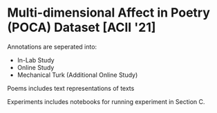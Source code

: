 # Multi-dimensional Affect in Poetry (POCA) Dataset [ACII '21]

Annotations are seperated into:
*  In-Lab Study 
*  Online Study
*  Mechanical Turk (Additional Online Study) 

Poems includes text representations of texts

Experiments includes notebooks for running experiment in Section C.


